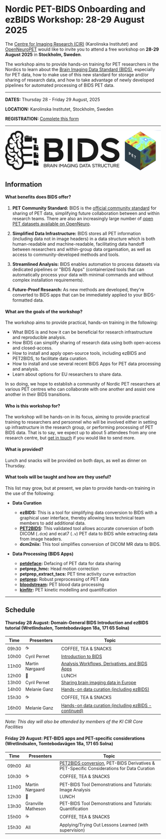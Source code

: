 # Nordic PET-BIDS Onboarding and ezBIDS Workshop: 28-29 August 2025

The [Centre for Imaging Research (CIR)](https://imagingresearch.se/) (Karolinska Institutet) and [OpenNeuroPET](https://openneuropet.github.io/index.html)  would like to invite you to attend a free workshop on **28-29 August 2025** in **Stockholm, Sweden**.  

The workshop aims to provide hands-on training for PET researchers in the Nordics to learn about the [Brain Imaging Data Standard (BIDS)](https://bids.neuroimaging.io/index.html), especially for PET data, how to make use of this new standard for storage and/or sharing of research data, and how to take advantage of newly developed pipelines for automated processing of BIDS PET data.

----------------------------------------------------------------------------------------------------
   **DATES:** Thursday 28 - Friday 29 August, 2025

   **LOCATION:** Karolinska Institutet, Stockholm, Sweden

   **REGISTRATION:** [Complete this form ](https://forms.gle/xZjbhELEEJLtoXHw8)

----------------------------------------------------------------------------------------------------

![ ](BIDS_PET.png)


## Information

#### What benefits does BIDS offer?

1. **PET Community Standard:** BIDS is the [official community standard](https://journals.sagepub.com/doi/10.1177/0271678X20905433) for sharing of PET data, simplifying future collaboration between and within research teams.  There are also an increasingly large number of [open PET datasets available on OpenNeuro](https://openneuro.org/search/modality/pet?query=%7B%22modality_selected%22%3A%22PET%22%7D).

2. **Simplified Data Infrastructure:** BIDS stores all PET information (including data not in image headers) in a data structure which is both human-readable and machine-readable, facilitating data handoff between researchers and within-group data organisation, as well as access to community-developed methods and tools.

3. **Streamlined Analysis:** BIDS enables automation to process datasets via dedicated pipelines or  "BIDS Apps" (containerized tools that can automatically process your data with minimal commands and without complex installation requirements).

4. **Future-Proof Research:** As new methods are developed, they're converted to BIDS apps that can be immediately applied to your BIDS-formatted data.


#### What are the goals of the workshop?

The workshop aims to provide practical, hands-on training in the following:

* What BIDS is and how it can be beneficial for research infrastructure and reproducible analysis.
* How BIDS can simplify sharing of research data using both open-access and closed-access.
* How to install and apply open-source tools, including ezBIDS and PET2BIDS, to facilitate data curation.
* How to install and use several recent BIDS Apps for PET data processing and analysis.
* Learn about options for EU researchers to share data.

In so doing, we hope to establish a community of Nordic PET researchers at various PET centres who can collaborate with one another and assist one another in their BIDS transitions.

#### Who is this workshop for?

The workshop will be hands-on in its focus, aiming to provide practical training to researchers and personnel who will be involved either in setting up infrastructure in the research group, or performing processing of PET BIDS data. That is to say, we expect up to about 5 attendees from any one research centre, but [get in touch](mailto:granville.matheson@ki.se) if you would like to send more.


#### What is provided?

Lunch and snacks will be provided on both days, as well as dinner on Thursday.


#### What tools will be taught and how are they useful?

This list may grow, but at present, we plan to provide hands-on training in the use of the following:

* **Data Curation**
  * **ezBIDS:** This is a tool for simplifying data conversion to BIDS with a graphical user interface, thereby allowing less technical team members to add additional data.
  * **[PET2BIDS](https://github.com/openneuropet/PET2BIDS):** This validated tool allows accurate conversion of both DICOM (`.dcm`) and ecat7 (`.v`) PET data to BIDS while extracting data from image headers.
  * **dcm2niix:** This tool simplifies conversion of DICOM MR data to BIDS.

* **Data Processing (BIDS Apps)**
  * **[petdeface](https://github.com/openneuropet/petdeface):** Defacing of PET data for data sharing
  * **petprep_hmc:** Head motion correction
  * **petprep_extract_tacs:** PET time activity curve extraction
  * **[petprep](https://github.com/nipreps/petprep):** Robust preprocessing of PET data
  * **[bloodstream](https://github.com/mathesong/bloodstream):** PET blood data processing
  * **[kinfitr](https://github.com/mathesong/kinfitr_app):** PET kinetic modelling and quantification


----------------------------------------------------------------------------------------------------


## Schedule

#### Thursday 28 August: Domain-General BIDS Introduction and ezBIDS tutorial (Wretlindsalen, Tomtebodavägen 18a, 171 65 Solna)


| Time   | Presenters         | Topic                                                           |
|--------|--------------------|-----------------------------------------------------------------|
| 09h30  | ☕                 | COFFEE, TEA & SNACKS                                            |
| 10h00  | Cyril Pernet       | [Introduction to BIDS](https://docs.google.com/presentation/d/1pIXA1I3y3MmbTSDKLYkwnTbK-tve9rHP/edit?usp=sharing&ouid=105032844288633808506&rtpof=true&sd=true)                                       |
| 11h00  | Martin Nørgaard    | [Analysis Workflows, Derivatives, and BIDS Apps](https://github.com/openneuropet/outreach/blob/main/PETBIDS-Onboarding2025/workflows_apps_derivatives_onboarding_stockholm_2025.pdf)                               |
| 12h00  | 🧆                 | LUNCH                                                           |
| 13h00  | Cyril Pernet       |  [Sharing brain imaging data in Europe](https://docs.google.com/presentation/d/1HzjojlnX5emINTNqyj_4jtgUuS6GVgJ3/edit?usp=sharing&ouid=105032844288633808506&rtpof=true&sd=true)                     |
| 14h00  | Melanie Ganz       | [Hands-on data curation (including ezBIDS)](https://github.com/openneuropet/outreach/blob/main/PETBIDS-Onboarding2025/BIDS_conversion_tutorial_Colab.ipynb)                       |
| 15h30  | ☕                 | COFFEE, TEA & SNACKS                                            |
| 16h00  | Melanie Ganz       | [Hands-on data curation (including ezBIDS - continued)](https://github.com/openneuropet/outreach/blob/main/PETBIDS-Onboarding2025/BIDS_conversion_tutorial_Colab.ipynb)            |

*Note: This day will also be attended by members of the KI CIR Core Facilities*  

#### Friday 29 August: PET-BIDS apps and PET-specific considerations (Wretlindsalen, Tomtebodavägen 18a, 171 65 Solna)


| Time   | Presenters         | Topic                                                           |
|--------|--------------------|-----------------------------------------------------------------|
| 09h00  | All                | [PET2BIDS conversion](https://github.com/openneuropet/outreach/blob/main/PETBIDS-Onboarding2025/PET2BIDS.pdf), PET-BIDS Derivatives & PET-Specific Considerations for Data Curation |
| 10h30  | ☕                 | COFFEE, TEA & SNACKS                                            |
| 11h00  | Martin Nørgaard    | PET-BIDS Tool Demonstrations and Tutorials: Image Analysis      |
| 12h30  | 🧆                 | LUNCH                                                           |
| 13h30  | Granville Matheson | PET-BIDS Tool Demonstrations and Tutorials: Quantification      |
| 15h00  | ☕                 | COFFEE, TEA & SNACKS                                            |
| 15h30  | All                | Applying/Trying Out Lessons Learned (with supervision)          |

